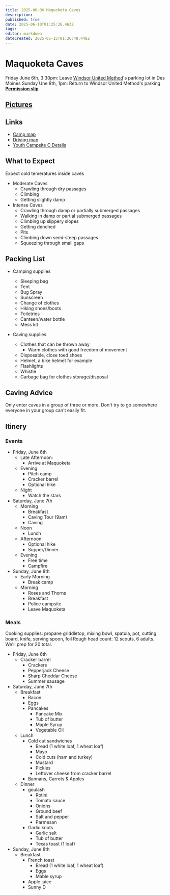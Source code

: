 ```yaml
---
title: 2025-06-06 Maquoketa Caves
description: 
published: true
date: 2025-06-10T01:25:26.463Z
tags: 
editor: markdown
dateCreated: 2025-05-15T01:26:48.448Z
---
```


# Maquoketa Caves
Friday June 6th, 3:30pm: Leave [Windsor United Method](https://g.co/kgs/7MPpmhw)'s parking lot in Des Moines
Sunday Une 8th, 1pm: Return to Windsor United Method's parking
**[Permission slip](/maquketa_caves_permission_slip.pdf)**

## [Pictures](/events/2025-06-06-maquoketa-caves-pictures)

## Links

- [Camp map](https://www.iowadnr.gov/media/1251/download)
- [Driving map](https://maps.app.goo.gl/6SP13xjDMLVqLufw7)
- [Youth Campsite C Details]( https://iowastateparks.reserveamerica.com/camping/maquoketa-caves-state-park/r/campsiteDetails.do?contractCode=IA&siteId=7879&parkId=610127)

## What to Expect

Expect cold temeratures inside caves

- Moderate Caves
  - Crawling through dry passages
  - Climbing
  - Getting slightly damp
- Intense Caves
  - Crawling through damp or partially submerged passages
  - Walking in damp or partial submerged passages
  - Climbing up slippery slopes
  - Getting denched
  - Pits
  - Climbing down semi-steep passages
  - Squeezing through small gaps

## Packing List

- Camping supplies
  - Sleeping bag
  - Tent
  - Bug Spray
  - Sunscreen
  - Change of clothes
  - Hiking shoes/boots
  - Toiletries
  - Canteen/water bottle
  - Mess kit
  
- Caving supplies
  - Clothes that can be thrown away
    - Warm clothes with good freedom of movement
  - Disposable, close toed shoes
  - Helmet, a bike helmet for example
  - Flashlights
  - Whistle
  - Garbage bag for clothes storage/disposal
  
## Caving Advice

Only enter caves in a group of three or more. Don't try to go somewhere everyone in your group can't easily fit.

## Itinery

### Events

- Friday, June 6th
  - Late Afternoon:
    - Arrive at Maquoketa
  - Evening
    - Pitch camp
    - Cracker barrel
    - Optional hike
  - Night
    - Watch the stars
- Saturday, June 7th
  - Morning
    - Breakfast
    - Caving Tour (9am)
    - Caving
  - Noon
    - Lunch
  - Afternoon
    - Optional hike
    - Supper/Dinner
  - Evening
    - Free time
    - Campfire
- Sunday, June 8th
  - Early Morning
    - Break camp
  - Morning
    - Roses and Thorns
    - Breakfast
    - Police campsite
    - Leave Maquoketa

### Meals
Cooking supplies: propane griddletop, mixing bowl, spatula, pot, cutting board, knife, serving spoon, foil
Rough head count: 12 scouts, 6 adults. We'll prep for 20 total.

- Friday, June 6th
  - Cracker barrel
    - Crackers
    - Pepperjack Cheese
    - Sharp Cheddar Cheese
    - Summer sausage
- Saturday, June 7th
  - Breakfast
    - Bacon
    - Eggs
    - Pancakes
      - Pancake Mix
      - Tub of butter
      - Maple Syrup
      - Vegetable Oil
  - Lunch
    - Cold cut sandwiches
      - Bread (1 white loaf, 1 wheat loaf) 
      - Mayo
      - Cold cuts (ham and turkey)
      - Mustard
      - Pickles
      - Leftover cheese from cracker barrel
    - Bannans, Carrots & Apples
  - Dinner
    - goulash
      - Rotini
      - Tomato sauce
      - Onions
      - Ground beef
      - Salt and pepper
      - Parmesan
    - Garlic knots
      - Garlic salt
      - Tub of butter
      - Texas toast (1 loaf)
- Sunday, June 8th
  - Breakfast
    - French toast
      - Bread (1 white loaf, 1 wheat loaf) 
      - Eggs
      - Mable syrup
    - Apple juice
    - Sunny D